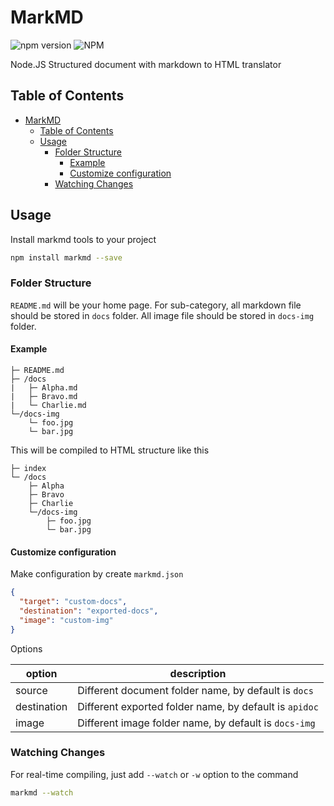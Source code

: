 # MarkMD

![npm version](https://badge.fury.io/js/markmd.svg)
![NPM](https://img.shields.io/npm/l/markmd.svg)

Node.JS Structured document with markdown to HTML translator

## Table of Contents

- [MarkMD](#markmd)
  - [Table of Contents](#table-of-contents)
  - [Usage](#usage)
    - [Folder Structure](#folder-structure)
      - [Example](#example)
      - [Customize configuration](#customize-configuration)
    - [Watching Changes](#watching-changes)

## Usage

Install markmd tools to your project

```bash
npm install markmd --save
```

### Folder Structure

`README.md` will be your home page. For sub-category, all markdown file should be stored in `docs` folder. All image file should be stored in `docs-img` folder.

#### Example

```text
├─ README.md
├─ /docs
|   ├─ Alpha.md
|   ├─ Bravo.md
|   └─ Charlie.md
└─/docs-img
    └─ foo.jpg
    └─ bar.jpg

```

This will be compiled to HTML structure like this

```text
├─ index
└─ /docs
    ├─ Alpha
    ├─ Bravo
    ├─ Charlie
    └─/docs-img
        ├─ foo.jpg
        └─ bar.jpg
```

#### Customize configuration

Make configuration by create `markmd.json`

```json
{
  "target": "custom-docs",
  "destination": "exported-docs",
  "image": "custom-img"
}
```

Options

| option | description |
|--------|-------------|
| source | Different document folder name, by default is `docs` |
| destination | Different exported folder name, by default is `apidoc` |
| image | Different image folder name, by default is `docs-img` |

### Watching Changes

For real-time compiling, just add `--watch` or `-w` option to the command

```bash
markmd --watch
```
